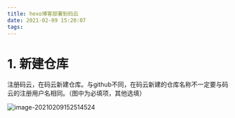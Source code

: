 ```yaml
---
title: hexo博客部署到码云
date: 2021-02-09 15:20:07
tags:
---
```


# 1. 新建仓库

注册码云，在码云新建仓库。与github不同，在码云新建的仓库名称不一定要与码云的注册用户名相同。（图中为必填项，其他选填）

![image-20210209152514524](C:\Users\Dell\AppData\Roaming\Typora\typora-user-images\image-20210209152514524.png)

